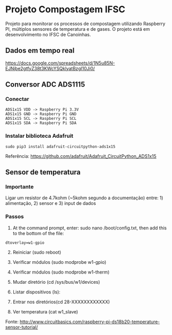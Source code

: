# Projeto Compostagem IFSC

Projeto para monitorar os processos de compostagem utilizando Raspberry PI, múltiplos sensores de temperatura e de gases. O projeto está em desenvolvimento no IFSC de Canoinhas.


## Dados em tempo real
https://docs.google.com/spreadsheets/d/1N5u85N-EJNjbe2gtfyZ38t3KWcYSQklyatBzgI10Ji0/


## Conversor ADC ADS1115

### Conectar

    ADS1x15 VDD -> Raspberry Pi 3.3V
    ADS1x15 GND -> Raspberry Pi GND
    ADS1x15 SCL -> Raspberry Pi SCL
    ADS1x15 SDA -> Raspberry Pi SDA

### Instalar biblioteca Adafruit

  `sudo pip3 install adafruit-circuitpython-ads1x15`
  
Referência: https://github.com/adafruit/Adafruit_CircuitPython_ADS1x15



## Sensor de temperatura


### Importante

Ligar um resistor de 4.7kohm (~5kohm segundo a documentação) entre: 1) alimentação, 2) sensor e 3) input de dados


### Passos

1. At the command prompt, enter: sudo nano /boot/config.txt, then add this to the bottom of the file:

  `dtoverlay=w1-gpio`

2. Reiniciar (sudo reboot)

3. Verificar módulos (sudo modprobe w1-gpio)

4. Verificar módulos (sudo modprobe w1-therm)

5. Mudar diretório (cd /sys/bus/w1/devices)

6. Listar dispositivos (ls):

7. Entrar nos diretórios(cd 28-XXXXXXXXXXXX)

8. Ver temperatura (cat w1_slave)


Fonte: http://www.circuitbasics.com/raspberry-pi-ds18b20-temperature-sensor-tutorial/

